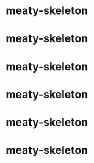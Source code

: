 # meaty-skeleton
# meaty-skeleton
# meaty-skeleton
# meaty-skeleton
# meaty-skeleton
# meaty-skeleton
